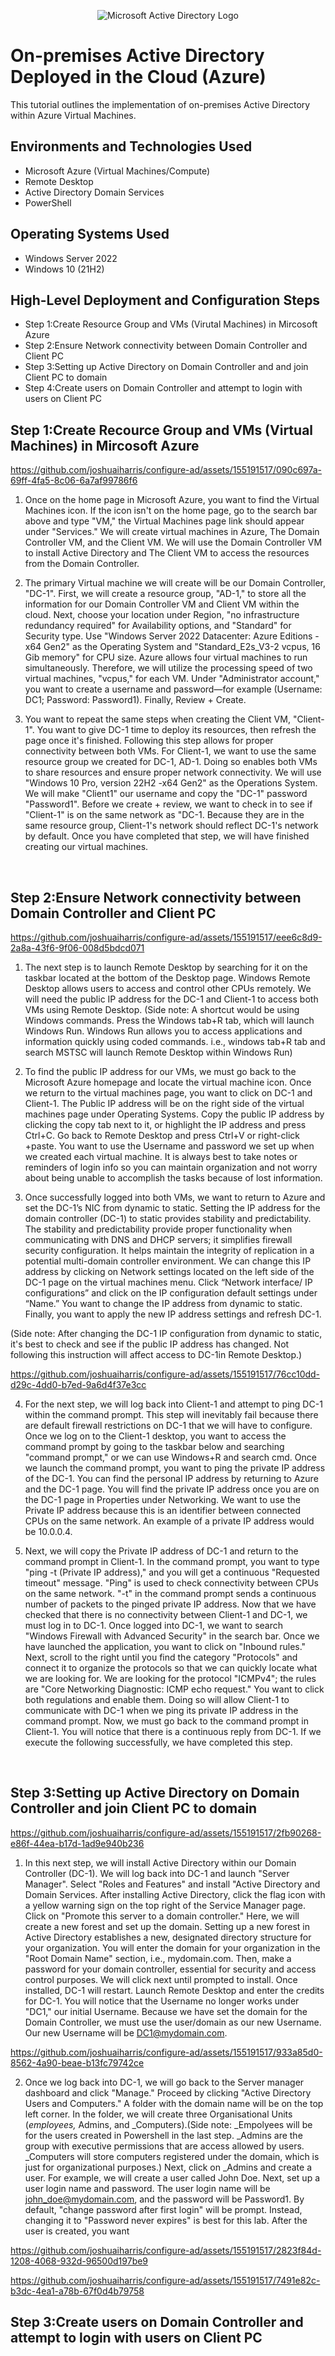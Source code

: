 <p align="center">
<img src="https://i.imgur.com/pU5A58S.png" alt="Microsoft Active Directory Logo"/>
</p>

<h1>On-premises Active Directory Deployed in the Cloud (Azure)</h1>
This tutorial outlines the implementation of on-premises Active Directory within Azure Virtual Machines.<br />


<h2>Environments and Technologies Used</h2>

- Microsoft Azure (Virtual Machines/Compute)
- Remote Desktop
- Active Directory Domain Services
- PowerShell

<h2>Operating Systems Used </h2>

- Windows Server 2022
- Windows 10 (21H2)

<h2>High-Level Deployment and Configuration Steps</h2>

- Step 1:Create Resource Group and VMs (Virutal Machines) in Mircosoft Azure 
- Step 2:Ensure Network connectivity between Domain Controller and Client PC
- Step 3:Setting up Active Directory on Domain Controller and and join Client PC to domain
- Step 4:Create users on Domain Controller and attempt to login with users on Client PC

<h2>Step 1:Create Recource Group and VMs (Virtual Machines) in Mircosoft Azure</h2>

https://github.com/joshuaiharris/configure-ad/assets/155191517/090c697a-69ff-4fa5-8c06-6a7af99786f6

1. Once on the home page in Microsoft Azure, you want to find the Virtual Machines icon. If the icon isn't on the home page, go to the search bar above and type "VM," the Virtual Machines page link should appear under "Services." We will create virtual machines in Azure, The Domain Controller VM, and the Client VM. We will use the Domain Controller VM to install Active Directory and The Client VM to access the resources from the Domain Controller.
  
2. The primary Virtual machine we will create will be our Domain Controller, "DC-1". First, we will create a resource group, "AD-1," to store all the information for our Domain Controller VM and Client VM within the cloud. Next, choose your location under Region, "no infrastructure redundancy required" for Availability options, and "Standard" for Security type. Use "Windows Server 2022 Datacenter: Azure Editions - x64 Gen2" as the Operating System and "Standard_E2s_V3-2 vcpus, 16 Gib memory" for CPU size. Azure allows four virtual machines to run simultaneously. Therefore, we will utilize the processing speed of two virtual machines, "vcpus," for each VM. Under "Administrator account," you want to create a username and password—for example (Username: DC1; Password: Password1). Finally, Review + Create.

3. You want to repeat the same steps when creating the Client VM, "Client-1". You want to give DC-1 time to deploy its resources, then refresh the page once it's finished. Following this step allows for proper connectivity between both VMs. For Client-1, we want to use the same resource group we created for DC-1, AD-1. Doing so enables both VMs to share resources and ensure proper network connectivity. We will use "Windows 10 Pro, version 22H2 -x64 Gen2" as the Operations System. We will make "Client1" our username and copy the "DC-1" password "Password1". Before we create + review, we want to check in to see if "Client-1" is on the same network as "DC-1. Because they are in the same resource group, Client-1's network should reflect DC-1's network by default. Once you have completed that step, we will have finished creating our virtual machines.


<br />
<h2>Step 2:Ensure Network connectivity between Domain Controller and Client PC</h2>

https://github.com/joshuaiharris/configure-ad/assets/155191517/eee6c8d9-2a8a-43f6-9f06-008d5bdcd071

1. The next step is to launch Remote Desktop by searching for it on the taskbar located at the bottom of the Desktop page. Windows Remote Desktop allows users to access and control other CPUs remotely. We will need the public IP address for the DC-1 and Client-1 to access both VMs using Remote Desktop.
(Side note: A shortcut would be using Windows commands. Press the Windows tab+R tab, which will launch Windows Run. Windows Run allows you to access applications and information quickly using coded commands. i.e., windows tab+R tab and search MSTSC will launch Remote Desktop within Windows Run)

2. To find the public IP address for our VMs, we must go back to the Microsoft Azure homepage and locate the virtual machine icon. Once we return to the virtual machines page, you want to click on DC-1 and Client-1. The Public IP address will be on the right side of the virtual machines page under Operating Systems. Copy the public IP address by clicking the copy tab next to it, or highlight the IP address and press Ctrl+C. Go back to Remote Desktop and press Ctrl+V or right-click +paste. You want to use the Username and password we set up when we created each virtual machine. It is always best to take notes or reminders of login info so you can maintain organization and not worry about being unable to accomplish the tasks because of lost information.

3. Once successfully logged into both VMs, we want to return to Azure and set the DC-1’s NIC from dynamic to static. Setting the IP address for the domain controller (DC-1) to static provides stability and predictability. The stability and predictability provide proper functionality when communicating with DNS and DHCP servers; it simplifies firewall security configuration. It helps maintain the integrity of replication in a potential multi-domain controller environment. We can change this IP address by clicking on Network settings located on the left side of the DC-1 page on the virtual machines menu. Click “Network interface/ IP configurations” and click on the IP configuration default settings under “Name.” You want to change the IP address from dynamic to static. Finally, you want to apply the new IP address settings and refresh DC-1.

(Side note: After changing the DC-1 IP configuration from dynamic to static, it's best to check and see if the public IP address has changed. Not following this instruction will affect access to DC-1in Remote Desktop.)  



https://github.com/joshuaiharris/configure-ad/assets/155191517/76cc10dd-d29c-4dd0-b7ed-9a6d4f37e3cc

4. For the next step, we will log back into Client-1 and attempt to ping DC-1 within the command prompt. This step will inevitably fail because there are default firewall restrictions on DC-1 that we will have to configure. Once we log on to the Client-1 desktop, you want to access the command prompt by going to the taskbar below and searching "command prompt," or we can use Windows+R and search cmd. Once we launch the command prompt, you want to ping the private IP address of the DC-1. You can find the personal IP address by returning to Azure and the DC-1 page. You will find the private IP address once you are on the DC-1 page in Properties under Networking. We want to use the Private IP address because this is an identifier between connected CPUs on the same network. An example of a private IP address would be 10.0.0.4.
 
5. Next, we will copy the Private IP address of DC-1 and return to the command prompt in Client-1. In the command prompt, you want to type "ping -t (Private IP address)," and you will get a continuous "Requested timeout" message. "Ping" is used to check connectivity between CPUs on the same network. "-t" in the command prompt sends a continuous number of packets to the pinged private IP address. Now that we have checked that there is no connectivity between Client-1 and DC-1, we must log in to DC-1. Once logged into DC-1, we want to search "Windows Firewall with Advanced Security" in the search bar. Once we have launched the application, you want to click on "Inbound rules." Next, scroll to the right until you find the category "Protocols" and connect it to organize the protocols so that we can quickly locate what we are looking for. We are looking for the protocol "ICMPv4"; the rules are "Core Networking Diagnostic: ICMP echo request." You want to click both regulations and enable them. Doing so will allow Client-1 to communicate with DC-1 when we ping its private IP address in the command prompt. Now, we must go back to the command prompt in Client-1. You will notice that there is a continuous reply from DC-1. If we execute the following successfully, we have completed this step. 
 
<br />
<h2>Step 3:Setting up Active Directory on Domain Controller and join Client PC to domain</h2>





https://github.com/joshuaiharris/configure-ad/assets/155191517/2fb90268-e86f-44ea-b17d-1ad9e940b236





1. In this next step, we will install Active Directory within our Domain Controller (DC-1). We will log back into DC-1 and launch "Server Manager". Select "Roles and Features" and install "Active Directory and Domain Services. 
After installing Active Directory,  click the flag icon with a yellow warning sign on the top right of the Service Manager page. Click on "Promote this server to a domain controller." Here, we will create a new forest and set up the domain. Setting up a new forest in Active Directory establishes a new, designated directory structure for your organization. You will enter the domain for your organization in the "Root Domain Name" section, i.e., mydomain.com. Then, make a password for your domain controller, essential for security and access control purposes. We will click next until prompted to install. Once installed, DC-1 will restart. Launch Remote Desktop and enter the credits for DC-1. You will notice that the Username no longer works under "DC1," our initial Username. Because we have set the domain for the Domain Controller, we must use the user/domain as our new Username. Our new Username will be DC1@mydomain.com. 




https://github.com/joshuaiharris/configure-ad/assets/155191517/933a85d0-8562-4a90-beae-b13fc79742ce



2. Once we log back into DC-1, we will go back to the Server manager dashboard and click "Manage." Proceed by clicking "Active Directory Users and Computers." A folder with the domain name will be on the top left corner. In the folder, we will create three Organisational Units (_employees,_ Admins, and _Computers).(Side note: _Empolyees will be for the users created in Powershell in the last step. _Admins are the group with executive permissions that are access allowed by users. _Computers will store computers registered under the domain, which is just for organizational purposes.)
Next, click on _Admins and create a user. For example, we will create a user called John Doe. Next, set up a user login name and password. The user login name will be john_doe@mydomain.com, and the password will be Password1. By default, "change password after first login" will be prompt. Instead, changing it to "Password never expires" is best for this lab. After the user is created, you want
   



https://github.com/joshuaiharris/configure-ad/assets/155191517/2823f84d-1208-4068-932d-96500d197be9





https://github.com/joshuaiharris/configure-ad/assets/155191517/7491e82c-b3dc-4ea1-a78b-67f0d4b79758



<h2>Step 3:Create users on Domain Controller and attempt to login with users on Client PC</h2>
